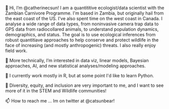 👋 Hi, I’m @catherinecsun! I am a quantititive ecologist/data scientist with the Zambian Carnivore Programme. I'm based in Zambia, but originally hail from the east coast of the US. I've also spent time on the west coast in Canada. I analyse a wide range of data types, from noninvasive camera trap data to GPS data from radiocollared animals, to understand population dynamics, demographics, and status. The goal is to use ecological inferences from robust quantitiave approaches to help conserve and protect wildlife in the face of increasing (and mostly anthropogenic) threats.   I also really enjoy  field work.

👀 More technically, I’m interested in data viz, linear models, Bayesian approaches, AI, and new statistical analyses/modeling approaches.

🌱 I currently work mostly in R, but at some point I'd like to learn Python. 

💞️ Diversity, equity, and inclusion are very important to me, and I want to see more of it in the STEM and Wildlife communities!

📫 How to reach me ... Im on twitter at @catsunbear!

<!---
catherinecsun/catherinecsun is a ✨ special ✨ repository because its `README.md` (this file) appears on your GitHub profile.
You can click the Preview link to take a look at your changes.
--->
